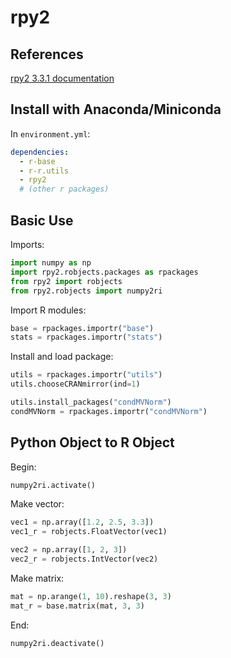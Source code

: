 # rpy2

## References

[rpy2 3.3.1 documentation](https://rpy2.github.io/doc/latest/html/index.html)

## Install with Anaconda/Miniconda

In `environment.yml`:

```yaml
dependencies:
  - r-base
  - r-r.utils
  - rpy2
  # (other r packages)
```

## Basic Use

Imports:

```python
import numpy as np
import rpy2.robjects.packages as rpackages
from rpy2 import robjects
from rpy2.robjects import numpy2ri
```

Import R modules:

```python
base = rpackages.importr("base")
stats = rpackages.importr("stats")
```

Install and load package:

```python
utils = rpackages.importr("utils")
utils.chooseCRANmirror(ind=1)

utils.install_packages("condMVNorm")
condMVNorm = rpackages.importr("condMVNorm")
```

## Python Object to R Object

Begin:

```python
numpy2ri.activate()
```

Make vector:

```python
vec1 = np.array([1.2, 2.5, 3.3])
vec1_r = robjects.FloatVector(vec1)

vec2 = np.array([1, 2, 3])
vec2_r = robjects.IntVector(vec2)
```

Make matrix:

```python
mat = np.arange(1, 10).reshape(3, 3)
mat_r = base.matrix(mat, 3, 3)
```

End:

```python
numpy2ri.deactivate()
```

